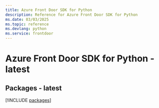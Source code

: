 ```yaml
---
title: Azure Front Door SDK for Python
description: Reference for Azure Front Door SDK for Python
ms.date: 03/03/2025
ms.topic: reference
ms.devlang: python
ms.service: frontdoor
---
```

# Azure Front Door SDK for Python - latest
## Packages - latest
[!INCLUDE [packages](front-door-index.md)]